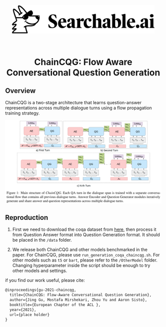 <p align="center"><img src="/assets/img/searchable-logo_full-lockup-horizontal_dark.png" width="460"></p>
&nbsp
<h1 align="center">ChainCQG: Flow Aware Conversational Question Generation</h1>

## Overview

ChainCQG is a two-stage architecture that learns question-answer representations across multiple dialogue turns using a flow propagation training strategy.

![](./ChainCQG.png "ChainCQG")


## Reproduction
1. First we need to download the coqa dataset from [here](https://stanfordnlp.github.io/coqa/), then process it from Question Answer format into Question Generation format. It should be placed in the `/data` folder.

2. We release both ChainCQG and other models benchmarked in the paper. For ChainCQG, please use `run_generation_coqa_chaincqg.sh`. For other models such as `t5` or `bart`, please refer to the `/OtherModel` folder. Changing hyperparameter inside the script should be enough to try other models and settings.


if you find our work useful, please cite:
```
@inproceedings{gu-2021-chaincqg,
  title={ChainCQG: Flow-Aware Conversational Question Generation},
  author={Jing Gu, Mostafa Mirshekari, Zhou Yu and Aaron Sisto},
  booktitle={European Chapter of the ACL },
  year={2021},
  url={place holder}
}
```
